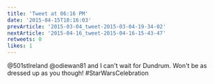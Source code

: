 ```yaml
---
title: 'Tweet at 06:16 PM'
date: '2015-04-15T18:16:03'
prevArticle: '2015-03-04_tweet-2015-03-04-19-34-02'
nextArticle: '2015-04-16_tweet-2015-04-16-15-43-47'
retweets: 0
likes: 1
---
```

@501stIreland @odiewan81 and I can't wait for Dundrum. Won't be as dressed up as you though! #StarWarsCelebration